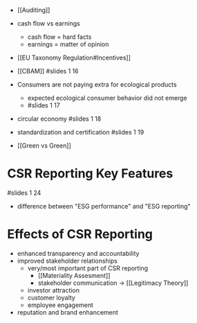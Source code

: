 - [[Auditing]]
- cash flow vs earnings
	- cash flow = hard facts
	- earnings = matter of opinion
- [[EU Taxonomy Regulation#Incentives]]
- [[CBAM]] #slides 1 16
- Consumers are not paying extra for ecological products
	- expected ecological consumer behavior did not emerge
	- #slides 1 17
- circular economy #slides 1 18
- standardization and certification #slides 1 19

- [[Green vs Green]]

# CSR Reporting Key Features
#slides 1 24
- difference between "ESG performance" and "ESG reporting"

# Effects of CSR Reporting
- enhanced transparency and accountability
- improved stakeholder relationships
	- very/most important part of CSR reporting
		- [[Materiality Assesment]]
		- stakeholder communication -> [[Legitimacy Theory]]
	- investor attraction
	- customer loyalty
	- employee engagement
- reputation and brand enhancement





